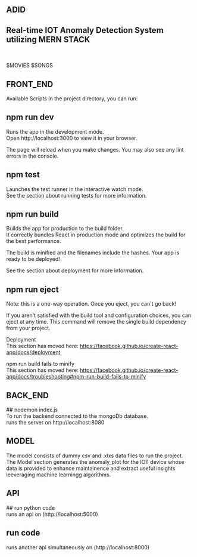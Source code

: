 ## ADID <br>
<h2>Real-time IOT Anomaly Detection System utilizing MERN STACK</h2> <br>
<p> $MOVIES    $SONGS </p>

<h2>FRONT_END</h2>
Available Scripts
In the project directory, you can run:

## npm run dev <br>
Runs the app in the development mode.<br>
Open http://localhost:3000 to view it in your browser.

The page will reload when you make changes.
You may also see any lint errors in the console.

## npm test <br>
Launches the test runner in the interactive watch mode.<br>
See the section about running tests for more information.

## npm run build <br>
Builds the app for production to the build folder.<br>
It correctly bundles React in production mode and optimizes the build for the best performance.

The build is minified and the filenames include the hashes.
Your app is ready to be deployed!

See the section about deployment for more information.

## npm run eject <br>
Note: this is a one-way operation. Once you eject, you can't go back!

If you aren't satisfied with the build tool and configuration choices, you can eject at any time. This command will remove the single build dependency from your project.

Deployment <br>
This section has moved here: https://facebook.github.io/create-react-app/docs/deployment

npm run build fails to minify <br>
This section has moved here: https://facebook.github.io/create-react-app/docs/troubleshooting#npm-run-build-fails-to-minify

<h2>BACK_END</h2>
## nodemon index.js <br>
To run the backend connected to the mongoDb database. <br>
runs the server on http://localhost:8080

<h2>MODEL</h2>
The model consists of dummy csv and .xlxs data files to run the project. The Model section generates the anomaly_plot for the IOT device 
whose data is provided to enhance maintainence and extract useful insights leeveraging machine learningg algorithms.

<h2>API</h2>
## run python code <br>
runs an api on (http://localhost:5000)

## run code <br>
runs another api simultaneously on (http://localhost:8000)
